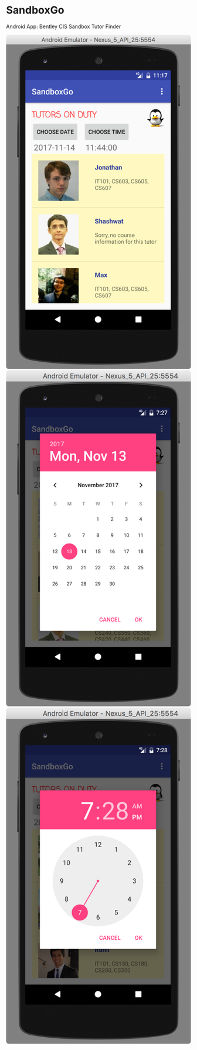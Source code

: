 # SandboxGo
Android App: Bentley CIS Sandbox Tutor Finder

![screenshot](images/ss1.png "Screenshot")
![screenshot](images/ss2.png "Screenshot")
![screenshot](images/ss3.png "Screenshot")

